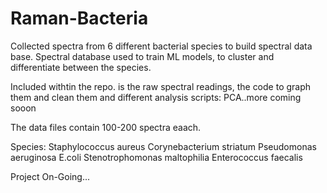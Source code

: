 # Raman-Bacteria
Collected spectra from 6 different bacterial species to build spectral data base. 
Spectral database used to train ML models, to cluster and differentiate between the species.

Included withtin the repo. is the raw spectral readings, the code to graph them and clean them and different analysis scripts: PCA..more coming sooon

The data files contain 100-200 spectra eaach.


Species: Staphylococcus aureus
         Corynebacterium striatum
         Pseudomonas aeruginosa
         E.coli
         Stenotrophomonas maltophilia
         Enterococcus faecalis

Project On-Going...


